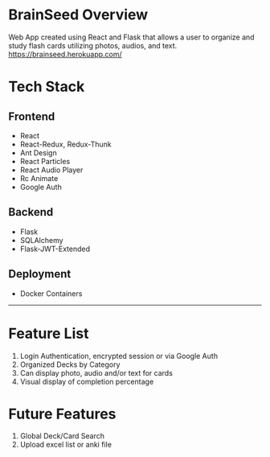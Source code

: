 # BrainSeed Overview
Web App created using React and Flask that allows a user to organize and study flash cards utilizing photos, audios, and text.
https://brainseed.herokuapp.com/

# Tech Stack

## Frontend
* React
* React-Redux, Redux-Thunk
* Ant Design
* React Particles
* React Audio Player
* Rc Animate
* Google Auth

## Backend
* Flask
* SQLAlchemy
* Flask-JWT-Extended


## Deployment
* Docker Containers

***
# Feature List

1. Login Authentication, encrypted session or via Google Auth
2. Organized Decks by Category
3. Can display photo, audio and/or text for cards
4. Visual display of completion percentage

# Future Features

1.  Global Deck/Card Search
2.  Upload excel list or anki file

